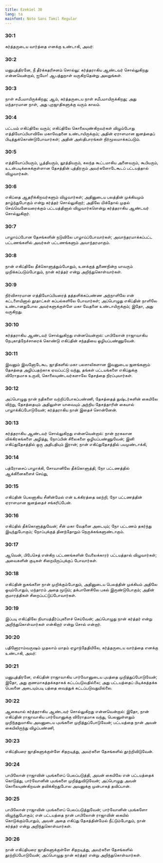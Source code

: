 ```yaml
---
title: Ezekiel 30
lang: ta
mainfont: Noto Sans Tamil Regular
---
```


###  30:1

கர்த்தருடைய வார்த்தை எனக்கு உண்டாகி, அவர்:

###  30:2

மனுபுத்திரனே, நீ தீர்க்கதரிசனம் சொல்லு: கர்த்தராகிய ஆண்டவர் சொல்லுகிறது என்னவென்றால், ஐயோ! ஆபத்துநாள் வருகிறதென்று அலறுங்கள்.

###  30:3

நாள் சமீபமாயிருக்கிறது; ஆம், கர்த்தருடைய நாள் சமீபமாயிருக்கிறது; அது மந்தாரமான நாள், அது புறஜாதிகளுக்கு வரும் காலம்.

###  30:4

பட்டயம் எகிப்திலே வரும்; எகிப்திலே கொலையுண்கிறவர்கள் விழும்போது எத்தியோப்பியாவிலே மகாவேதனை உண்டாயிருக்கும்; அதின் ஏராளமான ஜனத்தைப் பிடித்துக்கொண்டுபோவார்கள்; அதின் அஸ்திபாரங்கள் நிர்மூலமாக்கப்படும்.

###  30:5

எத்தியோப்பியரும், பூத்தியரும், லூத்தியரும், கலந்த கூட்டமாகிய அனைவரும், கூபியரும், உடன்படிக்கைக்குள்ளான தேசத்தின் புத்திரரும் அவர்களோடேகூடப் பட்டயத்தால் விழுவார்கள்.

###  30:6

எகிப்தை ஆதரிக்கிறவர்களும் விழுவார்கள்; அதினுடைய பலத்தின் முக்கியமும் தாழ்ந்துபோகும் என்று கர்த்தர் சொல்லுகிறார்; அதிலே மிக்தோல் முதல் செவ்வெனேவரைக்கும் பட்டயத்தினால் விழுவார்களென்று கர்த்தராகிய ஆண்டவர் சொல்லுகிறார்.

###  30:7

பாழாய்ப்போன தேசங்களின் நடுவிலே பாழாய்ப்போவார்கள்; அவாந்தரமாக்கப்பட்ட பட்டணங்களில் அவர்கள் பட்டணங்களும் அவாந்தரமாகும்.

###  30:8

நான் எகிப்திலே தீக்கொளுத்தும்போதும், உனக்குத் துணைநின்ற யாவரும் முறிக்கப்படும்போதும், நான் கர்த்தர் என்று அறிந்துகொள்வார்கள்.

###  30:9

நிர்விசாரமான எத்தியோப்பியரைத் தத்தளிக்கப்பண்ண அந்நாளிலே என் கட்டளையினால் தூதாட்கள் கப்பல்களிலே போவார்கள்; அப்பொழுது எகிப்தின் நாளிலே உண்டானதுபோல அவர்களுக்குள்ளே மகா வேதனை உண்டாயிருக்கும்; இதோ, அது வருகிறது.

###  30:10

கர்த்தராகிய ஆண்டவர் சொல்லுகிறது என்னவென்றால்: பாபிலோன் ராஜாவாகிய நேபுகாத்நேச்சாரைக் கொண்டு எகிப்தின் சந்ததியை ஒழியப்பண்ணுவேன்.

###  30:11

இவனும் இவனோடேகூட ஜாதிகளில் மகா பலசாலிகளான இவனுடைய ஜனங்களும் தேசத்தை அழிப்பதற்காக ஏவப்பட்டு வந்து, தங்கள் பட்டயங்களை எகிப்துக்கு விரோதமாக உருவி, கொலையுண்டவர்களாலே தேசத்தை நிரப்புவார்கள்.

###  30:12

அப்பொழுது நான் நதிகளை வற்றிப்போகப்பண்ணி, தேசத்தைத் துஷ்டர்களின் கையிலே விற்று, தேசத்தையும் அதிலுள்ள யாவையும் அந்நிய தேசத்தாரின் கையால் பாழாக்கிப்போடுவேன்; கர்த்தராகிய நான் இதைச் சொன்னேன்.

###  30:13

கர்த்தராகிய ஆண்டவர் சொல்லுகிறது என்னவென்றால்: நான் நரகலான விக்கிரகங்களை அழித்து, நோப்பின் சிலைகளை ஒழியப்பண்ணுவேன்; இனி எகிப்துதேசத்தில் ஒரு அதிபதியும் இரான்; நான் எகிப்துதேசத்தில் பயமுண்டாக்கி,

###  30:14

பத்ரோசைப் பாழாக்கி, சோவானிலே தீக்கொளுத்தி, நோ பட்டணத்தில் ஆக்கினைகளைச் செய்து,

###  30:15

எகிப்தின் பெலனாகிய சீனின்மேல் என் உக்கிரத்தை ஊற்றி, நோ பட்டணத்தின் ஏராளமான ஜனத்தைச் சங்கரிப்பேன்.

###  30:16

எகிப்தில் தீக்கொளுத்துவேன்; சீன் மகா வேதனை அடையும்; நோ பட்டணம் தகர்ந்து இடிந்துபோகும்; நோப்புக்குத் தினந்தோறும் நெருக்கங்களுண்டாகும்.

###  30:17

ஆவென், பிபேசெத் என்கிற பட்டணங்களின் வேலைக்காரர் பட்டயத்தால் விழுவார்கள்; அவைகளின் குடிகள் சிறையிருப்புக்குப் போவார்கள்.

###  30:18

எகிப்தின் நுகங்களை நான் முறிக்கும்போதும், அதினுடைய பெலத்தின் முக்கியம் அதிலே ஓயும்போதும், மந்தாரம் அதை மூடும்; தக்பானேசிலே பகல் இருண்டுபோகும்; அதின் குமாரத்திகள் சிறைப்பட்டுப்போவார்கள்.

###  30:19

இப்படி எகிப்திலே நியாயத்தீர்ப்புகளைச் செய்வேன்; அப்பொழுது நான் கர்த்தர் என்று அறிந்துகொள்வார்கள் என்கிறார் என்று சொல் என்றார்.

###  30:20

பதினோராம்வருஷம் முதலாம் மாதம் ஏழாந்தேதியிலே, கர்த்தருடைய வார்த்தை எனக்கு உண்டாகி, அவர்:

###  30:21

மனுபுத்திரனே, எகிப்தின் ராஜாவாகிய பார்வோனுடைய புயத்தை முறித்துப்போடுவேன்; இதோ, அது குணமாகத்தக்கதாகக் கட்டப்படுவதில்லை; அது பட்டயத்தைப் பிடிக்கத்தக்க பெலனை அடையும்படி பத்தை வைத்துக் கட்டப்படுவதுமில்லை.

###  30:22

ஆகையால் கர்த்தராகிய ஆண்டவர் சொல்லுகிறது என்னவென்றால்: இதோ, நான் எகிப்தின் ராஜாவாகிய பார்வோனுக்கு விரோதமாக வந்து, பெலனுள்ளதும் முறிந்ததுமாகிய அவனுடைய புயங்களை முறித்துப்போடுவேன்; பட்டயத்தை நான் அவன் கையிலிருந்து விழப்பண்ணி,

###  30:23

எகிப்தியரை ஜாதிகளுக்குள்ளே சிதறடித்து, அவர்களை தேசங்களில் தூற்றிவிடுவேன்.

###  30:24

பாபிலோன் ராஜாவின் புயங்களைப் பெலப்படுத்தி, அவன் கையிலே என் பட்டயத்தைக் கொடுத்து, பார்வோனின் புயங்களை முறித்துவிடுவேன்; அப்பொழுது அவன் கொலையுண்கிறவன் தவிக்கிறதுபோல அவனுக்கு முன்பாகத் தவிப்பான்.

###  30:25

பாபிலோன் ராஜாவின் புயங்களைப் பெலப்படுத்துவேன்; பார்வோனின் புயங்களோ விழுந்துபோகும்; என் பட்டயத்தை நான் பாபிலோன் ராஜாவின் கையில் கொடுக்கும்போதும், அவன் அதை எகிப்து தேசத்தின்மேல் நீட்டும்போதும், நான் கர்த்தர் என்று அறிந்துகொள்வார்கள்.

###  30:26

நான் எகிப்தியரை ஜாதிகளுக்குள்ளே சிதறடித்து, அவர்களை தேசங்களில் தூற்றிப்போடுவேன்; அப்பொழுது நான் கர்த்தர் என்று அறிந்துகொள்வார்கள்.

